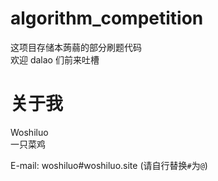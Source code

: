 # algorithm_competition

这项目存储本蒟蒻的部分刷题代码  
欢迎 dalao 们前来吐槽  

# 关于我

Woshiluo  
一只菜鸡

E-mail: woshiluo#woshiluo.site (请自行替换`#`为`@`)
